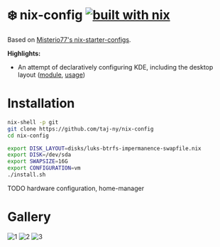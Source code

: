 # ❄️ nix-config [![built with nix](https://img.shields.io/static/v1?logo=nixos&logoColor=white&label=&message=Built%20with%20Nix&color=41439a)](https://builtwithnix.org)

Based on [Misterio77's nix-starter-configs](https://github.com/Misterio77/nix-starter-configs).


**Highlights:**
- An attempt of declaratively configuring KDE, including the desktop layout ([module](modules/home-manager/kde.nix), [usage](home/marcin/common/optional/desktop/kde.nix))

# Installation
```bash
nix-shell -p git
git clone https://github.com/taj-ny/nix-config
cd nix-config

export DISK_LAYOUT=disks/luks-btrfs-impermanence-swapfile.nix
export DISK=/dev/sda
export SWAPSIZE=16G
export CONFIGURATION=vm
./install.sh
```

TODO hardware configuration, home-manager

# Gallery
![1](https://github.com/taj-ny/nix-config/assets/79316397/a74c6177-7abd-4df6-b882-ad19efe27f81)
![2](https://github.com/taj-ny/nix-config/assets/79316397/39bc1719-1aa0-4a2c-90aa-bca3eebc9c13)
![3](https://github.com/taj-ny/nix-config/assets/79316397/e97ab5cf-6d37-434e-8ae8-bfbdc69c534f)
